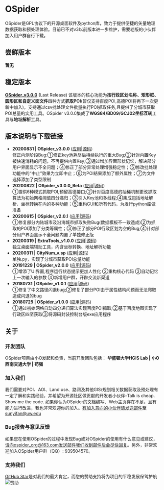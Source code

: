 # OSpider
OSpider是GPL协议下的开源桌面软件及python库，致力于提供便捷的矢量地理数据获取和预处理体验。目前已不对v3以前版本进一步维护，需要老版的小伙伴加入用户群自行下载。

## 尝鲜版本
**暂无**
## 稳定版本
[**OSpider_v3.0.0**](https://skytruine.github.io/OSpider/) (Last Release)
该版本的核心功能为**按行政区划名称、矩形框、圆形区和自定义面文件**四种方式**抓取POI**(暂仅支持百度POI,高德POI将再下一次更新中加入)，支持通过csv批处理文件批量执行POI抓取任务,且提供了分城市获取POI总量的实用工具。OSpider v3.0.0集成了**WGS84/BD09/GCJ02坐标互转**工具与**地址解析**工具。

## 版本说明与下载链接
- **20200831 | OSpider_v3.0.0** ([应用](https://skytruine.github.io/OSpider/)|[源码](https://skytruine.github.io/OSpider/))<br>
修正内测阶段Bug:①修正key池耗尽后持续执行的重大Bug;②针对内置Key被快速消耗的问题，不再提供内置Key;③通过增加界面形状记忆，解决部分用户界面显示不全问题；④修正了部分异常处理增强稳定性；⑤修改批处理功能中的“中止”效果为立即中止；⑥为POI结果添加了额外属性；⑦为文件选择添加了类型限制
- **20200822 | OSpider_v3.0.0_Beta** ([应用](https://skytruine.github.io/OSpider/)|[源码](https://skytruine.github.io/OSpider/))<br>
①提供6种模式抓取POI,预留高德接口;②针对百度高德的抽稀机制更改抓取算法为初始网格阈值四分递归；③引入Key池和多线程;④集成包括地址解析、坐标转换在内的多种功能；⑤重构GUI和所有代码，为发行python库做准备
- **20200615 | OSpider_v2.0.1** ([应用](https://skytruine.github.io/OSpider/)|[源码](https://skytruine.github.io/OSpider/))<br>
①修复部分内陆城市及沿海城市抓取失败Bug(数据模板不一致造成)②为抓取的POI添加了分类等属性；③修正了部分POI行政区划为空的Bug;④针对部分用户界面显示不全问题内置了单独修正版
- **20200319 | ExtraTools_v1.0.0** ([应用](https://skytruine.github.io/OSpider/)|[源码](https://skytruine.github.io/OSpider/))<br>
独立桌面端辅助工具，内含坐标转换、地址解析功能
- **20200311 | CityNum_v.sp** ([应用](https://skytruine.github.io/OSpider/)|[源码](https://skytruine.github.io/OSpider/))<br>
单独.py，实现了分城市获取POI总量功能
- **20191229 | OSpider_v2.0.0** ([应用](https://github.com/skytruine/OSpider/releases/download/v2.0.0/OSpider_v2.0.0.zip)|[源码](https://github.com/skytruine/OSpider/releases/download/v2.0.0/OSpider_v2.0.0.zip))<br>
①增添了UI界面,程序运行状态提示更加人性化 ②重构核心代码 ③自动记忆上一次输入的参数 ④新增用户群，开辟交流新渠道
- **20180731 | OSpider_v1.0.1** ([应用](https://skytruine.github.io/OSpider/)|[源码](https://skytruine.github.io/OSpider/))<br>
①修复了中文路径闪退bug;②修复了部分POI由于属性结构问题而无法爬取造成闪退的bug
- **20180725 | OSpider_v1.0.0** ([应用](https://skytruine.github.io/OSpider/)|[源码](https://skytruine.github.io/OSpider/))<br>
①通过初始网格自动四分递归算法实现百度POI抓取;②基于百度地图实现了行政区四至获取③将源码封装控制台版exe应用程序

## 关于
### 开发团队
OSpider项目由小O发起和负责，当前开发团队包括：
**华盛顿大学HGIS Lab | 小O**
**西南交通大学 | 苟强**

### 加入我们
我们需要对POI、AOI、Land use、路网及其他GIS/规划相关数据获取及预处理有一定了解和实践经验，并希望为开源社区做贡献的开发者小伙伴-Talk is cheap. Show me the code. 如果你认为OSpider的文档编写、Web主页存在不足，且有能力进行改进，我也非常欢迎你的加入。有加入意向的小伙伴请发送邮件至sunyifan@uw.edu

### Bug报告与意见反馈
如果您在使用OSpider的过程中发现Bug或对OSpider的使用有什么意见或建议，请向ospider_org@163.com发送邮件我们收到邮件后会尽快回复。另外，非常欢迎加入OSpider用户群（QQ）: 939504570。

### 支持我们
[GitHub Star](https://github.com/skytruine/OSpider)是对我们的最大肯定，而您的赞助支持将为项目的平稳发展保驾护航
![赞助](https://cdn.jsdelivr.net/gh/skytruine/clouding//img/OSpider赞助.jpg)
